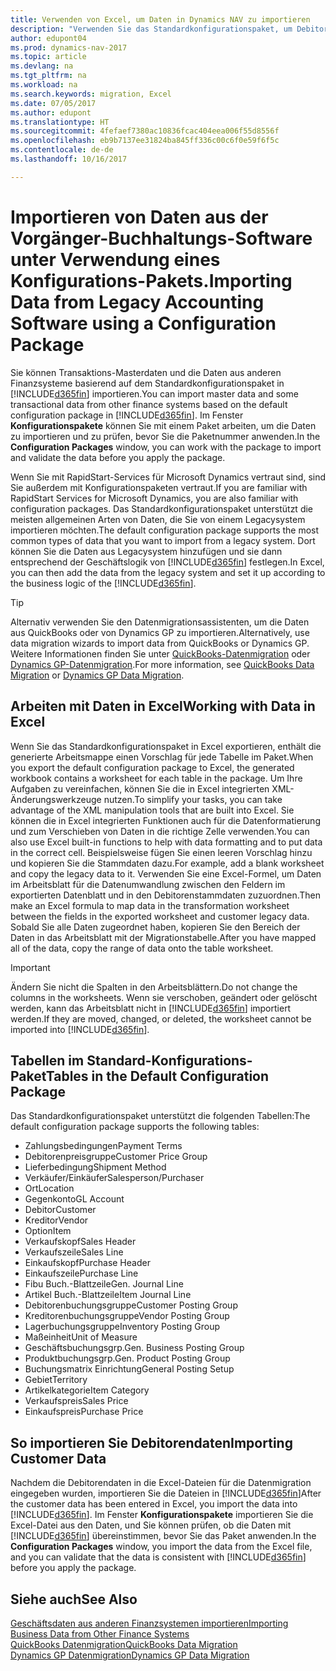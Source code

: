 ```yaml
---
title: Verwenden von Excel, um Daten in Dynamics NAV zu importieren
description: "Verwenden Sie das Standardkonfigurationspaket, um Debitorendaten in Excel hinzuzufügen und Daten nach Dynamics NAV zu importieren."
author: edupont04
ms.prod: dynamics-nav-2017
ms.topic: article
ms.devlang: na
ms.tgt_pltfrm: na
ms.workload: na
ms.search.keywords: migration, Excel
ms.date: 07/05/2017
ms.author: edupont
ms.translationtype: HT
ms.sourcegitcommit: 4fefaef7380ac10836fcac404eea006f55d8556f
ms.openlocfilehash: eb9b7137ee31824ba845ff336c00c6f0e59f6f5c
ms.contentlocale: de-de
ms.lasthandoff: 10/16/2017

---
```

# <a name="importing-data-from-legacy-accounting-software-using-a-configuration-package"></a><span data-ttu-id="5cc47-103">Importieren von Daten aus der Vorgänger-Buchhaltungs-Software unter Verwendung eines Konfigurations-Pakets.</span><span class="sxs-lookup"><span data-stu-id="5cc47-103">Importing Data from Legacy Accounting Software using a Configuration Package</span></span>
<span data-ttu-id="5cc47-104">Sie können Transaktions-Masterdaten und die Daten aus anderen Finanzsysteme basierend auf dem Standardkonfigurationspaket in [!INCLUDE[d365fin](includes/d365fin_md.md)] importieren.</span><span class="sxs-lookup"><span data-stu-id="5cc47-104">You can import master data and some transactional data from other finance systems based on the default configuration package in [!INCLUDE[d365fin](includes/d365fin_md.md)].</span></span> <span data-ttu-id="5cc47-105">Im Fenster **Konfigurationspakete** können Sie mit einem Paket arbeiten, um die Daten zu importieren und zu prüfen, bevor Sie die Paketnummer anwenden.</span><span class="sxs-lookup"><span data-stu-id="5cc47-105">In the **Configuration Packages** window, you can work with the package to import and validate the data before you apply the package.</span></span>  

<span data-ttu-id="5cc47-106">Wenn Sie mit RapidStart-Services für Microsoft Dynamics vertraut sind, sind Sie außerdem mit Konfigurationspaketen vertraut.</span><span class="sxs-lookup"><span data-stu-id="5cc47-106">If you are familiar with RapidStart Services for Microsoft Dynamics, you are also familiar with configuration packages.</span></span> <span data-ttu-id="5cc47-107">Das Standardkonfigurationspaket unterstützt die meisten allgemeinen Arten von Daten, die Sie von einem Legacysystem importieren möchten.</span><span class="sxs-lookup"><span data-stu-id="5cc47-107">The default configuration package supports the most common types of data that you want to import from a legacy system.</span></span> <span data-ttu-id="5cc47-108">Dort können Sie die Daten aus Legacysystem hinzufügen und sie dann entsprechend der Geschäftslogik von [!INCLUDE[d365fin](includes/d365fin_md.md)] festlegen.</span><span class="sxs-lookup"><span data-stu-id="5cc47-108">In Excel, you can then add the data from the legacy system and set it up according to the business logic of the [!INCLUDE[d365fin](includes/d365fin_md.md)].</span></span>  

> [!TIP]  
>   <span data-ttu-id="5cc47-109">Alternativ verwenden Sie den Datenmigrationsassistenten, um die Daten aus QuickBooks oder von Dynamics GP zu importieren.</span><span class="sxs-lookup"><span data-stu-id="5cc47-109">Alternatively, use data migration wizards to import data from QuickBooks or Dynamics GP.</span></span> <span data-ttu-id="5cc47-110">Weitere Informationen finden Sie unter [QuickBooks-Datenmigration](ui-extensions-quickbooks-data-migration.md) oder [Dynamics GP-Datenmigration](ui-extensions-dynamicsgp-data-migration.md).</span><span class="sxs-lookup"><span data-stu-id="5cc47-110">For more information, see [QuickBooks Data Migration](ui-extensions-quickbooks-data-migration.md) or [Dynamics GP Data Migration](ui-extensions-dynamicsgp-data-migration.md).</span></span>  

## <a name="working-with-data-in-excel"></a><span data-ttu-id="5cc47-111">Arbeiten mit Daten in Excel</span><span class="sxs-lookup"><span data-stu-id="5cc47-111">Working with Data in Excel</span></span>
<span data-ttu-id="5cc47-112">Wenn Sie das Standardkonfigurationspaket in Excel exportieren, enthält die generierte Arbeitsmappe einen Vorschlag für jede Tabelle im Paket.</span><span class="sxs-lookup"><span data-stu-id="5cc47-112">When you export the default configuration package to Excel, the generated workbook contains a worksheet for each table in the package.</span></span> <span data-ttu-id="5cc47-113">Um Ihre Aufgaben zu vereinfachen, können Sie die in Excel integrierten XML-Änderungswerkzeuge nutzen.</span><span class="sxs-lookup"><span data-stu-id="5cc47-113">To simplify your tasks, you can take advantage of the XML manipulation tools that are built into Excel.</span></span> <span data-ttu-id="5cc47-114">Sie können die in Excel integrierten Funktionen auch für die Datenformatierung und zum Verschieben von Daten in die richtige Zelle verwenden.</span><span class="sxs-lookup"><span data-stu-id="5cc47-114">You can also use Excel built-in functions to help with data formatting and to put data in the correct cell.</span></span> <span data-ttu-id="5cc47-115">Beispielsweise fügen Sie einen leeren Vorschlag hinzu und kopieren Sie die Stammdaten dazu.</span><span class="sxs-lookup"><span data-stu-id="5cc47-115">For example, add a blank worksheet and copy the legacy data to it.</span></span> <span data-ttu-id="5cc47-116">Verwenden Sie eine Excel-Formel, um Daten im Arbeitsblatt für die Datenumwandlung zwischen den Feldern im exportierten Datenblatt und in den Debitorenstammdaten zuzuordnen.</span><span class="sxs-lookup"><span data-stu-id="5cc47-116">Then make an Excel formula to map data in the transformation worksheet between the fields in the exported worksheet and customer legacy data.</span></span> <span data-ttu-id="5cc47-117">Sobald Sie alle Daten zugeordnet haben, kopieren Sie den Bereich der Daten in das Arbeitsblatt mit der Migrationstabelle.</span><span class="sxs-lookup"><span data-stu-id="5cc47-117">After you have mapped all of the data, copy the range of data onto the table worksheet.</span></span>  

> [!IMPORTANT]  
>  <span data-ttu-id="5cc47-118">Ändern Sie nicht die Spalten in den Arbeitsblättern.</span><span class="sxs-lookup"><span data-stu-id="5cc47-118">Do not change the columns in the worksheets.</span></span> <span data-ttu-id="5cc47-119">Wenn sie verschoben, geändert oder gelöscht werden, kann das Arbeitsblatt nicht in [!INCLUDE[d365fin](includes/d365fin_md.md)] importiert werden.</span><span class="sxs-lookup"><span data-stu-id="5cc47-119">If they are moved, changed, or deleted, the worksheet cannot be imported into [!INCLUDE[d365fin](includes/d365fin_md.md)].</span></span>

## <a name="tables-in-the-default-configuration-package"></a><span data-ttu-id="5cc47-120">Tabellen im Standard-Konfigurations-Paket</span><span class="sxs-lookup"><span data-stu-id="5cc47-120">Tables in the Default Configuration Package</span></span>
<span data-ttu-id="5cc47-121">Das Standardkonfigurationspaket unterstützt die folgenden Tabellen:</span><span class="sxs-lookup"><span data-stu-id="5cc47-121">The default configuration package supports the following tables:</span></span>

-   <span data-ttu-id="5cc47-122">Zahlungsbedingungen</span><span class="sxs-lookup"><span data-stu-id="5cc47-122">Payment Terms</span></span>
-   <span data-ttu-id="5cc47-123">Debitorenpreisgruppe</span><span class="sxs-lookup"><span data-stu-id="5cc47-123">Customer Price Group</span></span>
-   <span data-ttu-id="5cc47-124">Lieferbedingung</span><span class="sxs-lookup"><span data-stu-id="5cc47-124">Shipment Method</span></span>
-   <span data-ttu-id="5cc47-125">Verkäufer/Einkäufer</span><span class="sxs-lookup"><span data-stu-id="5cc47-125">Salesperson/Purchaser</span></span>
-   <span data-ttu-id="5cc47-126">Ort</span><span class="sxs-lookup"><span data-stu-id="5cc47-126">Location</span></span>
-   <span data-ttu-id="5cc47-127">Gegenkonto</span><span class="sxs-lookup"><span data-stu-id="5cc47-127">GL Account</span></span>
-   <span data-ttu-id="5cc47-128">Debitor</span><span class="sxs-lookup"><span data-stu-id="5cc47-128">Customer</span></span>
-   <span data-ttu-id="5cc47-129">Kreditor</span><span class="sxs-lookup"><span data-stu-id="5cc47-129">Vendor</span></span>
-   <span data-ttu-id="5cc47-130">Option</span><span class="sxs-lookup"><span data-stu-id="5cc47-130">Item</span></span>
-   <span data-ttu-id="5cc47-131">Verkaufskopf</span><span class="sxs-lookup"><span data-stu-id="5cc47-131">Sales Header</span></span>
-   <span data-ttu-id="5cc47-132">Verkaufszeile</span><span class="sxs-lookup"><span data-stu-id="5cc47-132">Sales Line</span></span>
-   <span data-ttu-id="5cc47-133">Einkaufskopf</span><span class="sxs-lookup"><span data-stu-id="5cc47-133">Purchase Header</span></span>
-   <span data-ttu-id="5cc47-134">Einkaufszeile</span><span class="sxs-lookup"><span data-stu-id="5cc47-134">Purchase Line</span></span>
-   <span data-ttu-id="5cc47-135">Fibu Buch.-Blattzeile</span><span class="sxs-lookup"><span data-stu-id="5cc47-135">Gen. Journal Line</span></span>
-   <span data-ttu-id="5cc47-136">Artikel Buch.-Blattzeile</span><span class="sxs-lookup"><span data-stu-id="5cc47-136">Item Journal Line</span></span>
-   <span data-ttu-id="5cc47-137">Debitorenbuchungsgruppe</span><span class="sxs-lookup"><span data-stu-id="5cc47-137">Customer Posting Group</span></span>
-   <span data-ttu-id="5cc47-138">Kreditorenbuchungsgruppe</span><span class="sxs-lookup"><span data-stu-id="5cc47-138">Vendor Posting Group</span></span>
-   <span data-ttu-id="5cc47-139">Lagerbuchungsgruppe</span><span class="sxs-lookup"><span data-stu-id="5cc47-139">Inventory Posting Group</span></span>
-   <span data-ttu-id="5cc47-140">Maßeinheit</span><span class="sxs-lookup"><span data-stu-id="5cc47-140">Unit of Measure</span></span>
-   <span data-ttu-id="5cc47-141">Geschäftsbuchungsgrp.</span><span class="sxs-lookup"><span data-stu-id="5cc47-141">Gen. Business Posting Group</span></span>
-   <span data-ttu-id="5cc47-142">Produktbuchungsgrp.</span><span class="sxs-lookup"><span data-stu-id="5cc47-142">Gen. Product Posting Group</span></span>
-   <span data-ttu-id="5cc47-143">Buchungsmatrix Einrichtung</span><span class="sxs-lookup"><span data-stu-id="5cc47-143">General Posting Setup</span></span>
-   <span data-ttu-id="5cc47-144">Gebiet</span><span class="sxs-lookup"><span data-stu-id="5cc47-144">Territory</span></span>
-   <span data-ttu-id="5cc47-145">Artikelkategorie</span><span class="sxs-lookup"><span data-stu-id="5cc47-145">Item Category</span></span>
-   <span data-ttu-id="5cc47-146">Verkaufspreis</span><span class="sxs-lookup"><span data-stu-id="5cc47-146">Sales Price</span></span>
-   <span data-ttu-id="5cc47-147">Einkaufspreis</span><span class="sxs-lookup"><span data-stu-id="5cc47-147">Purchase Price</span></span>

## <a name="importing-customer-data"></a><span data-ttu-id="5cc47-148">So importieren Sie Debitorendaten</span><span class="sxs-lookup"><span data-stu-id="5cc47-148">Importing Customer Data</span></span>
<span data-ttu-id="5cc47-149">Nachdem die Debitorendaten in die Excel-Dateien für die Datenmigration eingegeben wurden, importieren Sie die Dateien in [!INCLUDE[d365fin](includes/d365fin_md.md)]</span><span class="sxs-lookup"><span data-stu-id="5cc47-149">After the customer data has been entered in Excel, you import the data into [!INCLUDE[d365fin](includes/d365fin_md.md)].</span></span> <span data-ttu-id="5cc47-150">Im Fenster **Konfigurationspakete** importieren Sie die Excel-Datei aus den Daten, und Sie können prüfen, ob die Daten mit [!INCLUDE[d365fin](includes/d365fin_md.md)] übereinstimmen, bevor Sie das Paket anwenden.</span><span class="sxs-lookup"><span data-stu-id="5cc47-150">In the **Configuration Packages** window, you import the data from the Excel file, and you can validate that the data is consistent with [!INCLUDE[d365fin](includes/d365fin_md.md)] before you apply the package.</span></span>

## <a name="see-also"></a><span data-ttu-id="5cc47-151">Siehe auch</span><span class="sxs-lookup"><span data-stu-id="5cc47-151">See Also</span></span>
[<span data-ttu-id="5cc47-152">Geschäftsdaten aus anderen Finanzsystemen importieren</span><span class="sxs-lookup"><span data-stu-id="5cc47-152">Importing Business Data from Other Finance Systems</span></span>](upload-data.md)  
[<span data-ttu-id="5cc47-153">QuickBooks Datenmigration</span><span class="sxs-lookup"><span data-stu-id="5cc47-153">QuickBooks Data Migration</span></span>](ui-extensions-quickbooks-data-migration.md)  
[<span data-ttu-id="5cc47-154">Dynamics GP Datenmigration</span><span class="sxs-lookup"><span data-stu-id="5cc47-154">Dynamics GP Data Migration</span></span>](ui-extensions-dynamicsgp-data-migration.md)

